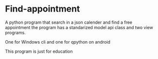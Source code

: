 # Find-appointment

A python program that search in a json calender and find a free appointment 
the program has a standarized model api class
and two view programs.

One for Windows cli and one for qpython on android

This program is just for education
